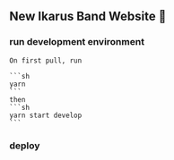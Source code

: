 ## New Ikarus Band Website 💫

### run development environment

    On first pull, run

    ```sh
    yarn
    ```
    then
    ```sh
    yarn start develop
    ```

### deploy

